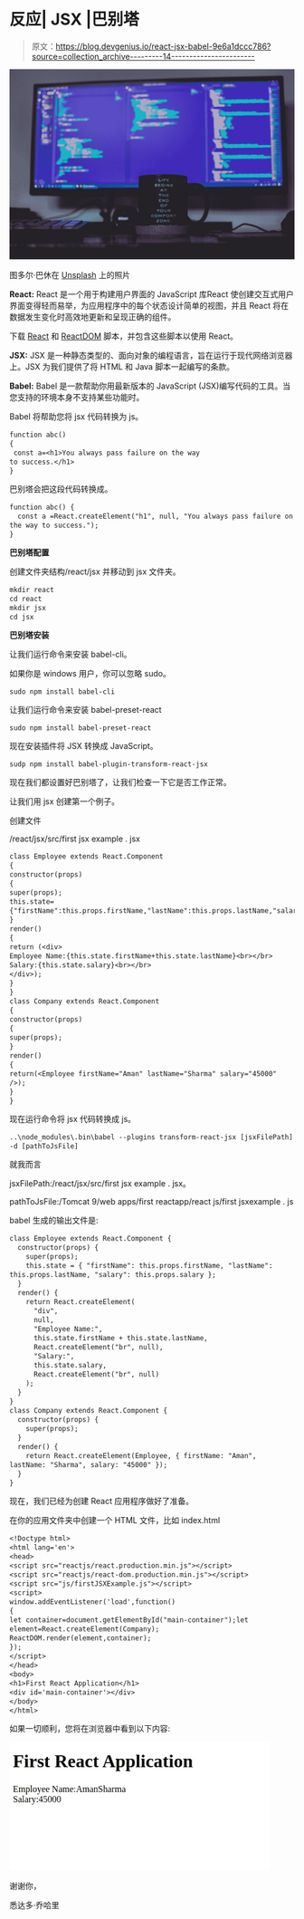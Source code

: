 # 反应| JSX |巴别塔

> 原文：<https://blog.devgenius.io/react-jsx-babel-9e6a1dccc786?source=collection_archive---------14----------------------->

![](img/a486241e43b0e7157f758502120c3a48.png)

图多尔·巴休在 [Unsplash](https://unsplash.com?utm_source=medium&utm_medium=referral) 上的照片

**React:** React 是一个用于构建用户界面的 JavaScript 库React 使创建交互式用户界面变得轻而易举，为应用程序中的每个状态设计简单的视图，并且 React 将在数据发生变化时高效地更新和呈现正确的组件。

下载 [React](https://unpkg.com/react@16.13.1/umd/react.production.min.js) 和 [ReactDOM](https://unpkg.com/react-dom@16.13.1/umd/react-dom.production.min.js) 脚本，并包含这些脚本以使用 React。

**JSX:** JSX 是一种静态类型的、面向对象的编程语言，旨在运行于现代网络浏览器上。JSX 为我们提供了将 HTML 和 Java 脚本一起编写的条款。

**Babel:** Babel 是一款帮助你用最新版本的 JavaScript (JSX)编写代码的工具。当您支持的环境本身不支持某些功能时。

Babel 将帮助您将 jsx 代码转换为 js。

```
function abc()
{
 const a=<h1>You always pass failure on the way
to success.</h1> 
}
```

巴别塔会把这段代码转换成。

```
function abc() {
  const a =React.createElement("h1", null, "You always pass failure on the way to success.");
}
```

**巴别塔配置**

创建文件夹结构/react/jsx 并移动到 jsx 文件夹。

```
mkdir react
cd react
mkdir jsx
cd jsx
```

**巴别塔安装**

让我们运行命令来安装 babel-cli。

如果你是 windows 用户，你可以忽略 sudo。

```
sudo npm install babel-cli
```

让我们运行命令来安装 babel-preset-react

```
sudo npm install babel-preset-react
```

现在安装插件将 JSX 转换成 JavaScript。

```
sudp npm install babel-plugin-transform-react-jsx
```

现在我们都设置好巴别塔了，让我们检查一下它是否工作正常。

让我们用 jsx 创建第一个例子。

创建文件

/react/jsx/src/first jsx example . jsx

```
class Employee extends React.Component
{
constructor(props)
{
super(props);
this.state={"firstName":this.props.firstName,"lastName":this.props.lastName,"salary":this.props.salary};
}
render()
{
return (<div> 
Employee Name:{this.state.firstName+this.state.lastName}<br></br>
Salary:{this.state.salary}<br></br>
</div>);
}
}
class Company extends React.Component
{
constructor(props)
{
super(props);
}
render()
{
return(<Employee firstName="Aman" lastName="Sharma" salary="45000" />);
}
}
```

现在运行命令将 jsx 代码转换成 js。

```
..\node_modules\.bin\babel --plugins transform-react-jsx [jsxFilePath] -d [pathToJsFile]
```

就我而言

jsxFilePath:/react/jsx/src/first jsx example . jsx。

pathToJsFile:/Tomcat 9/web apps/first reactapp/react js/first jsxexample . js

babel 生成的输出文件是:

```
class Employee extends React.Component {
  constructor(props) {
    super(props);
    this.state = { "firstName": this.props.firstName, "lastName": this.props.lastName, "salary": this.props.salary };
  }
  render() {
    return React.createElement(
      "div",
      null,
      "Employee Name:",
      this.state.firstName + this.state.lastName,
      React.createElement("br", null),
      "Salary:",
      this.state.salary,
      React.createElement("br", null)
    );
  }
}
class Company extends React.Component {
  constructor(props) {
    super(props);
  }
  render() {
    return React.createElement(Employee, { firstName: "Aman", lastName: "Sharma", salary: "45000" });
  }
}
```

现在，我们已经为创建 React 应用程序做好了准备。

在你的应用文件夹中创建一个 HTML 文件，比如 index.html

```
<!Doctype html>
<html lang='en'>
<head>
<script src="reactjs/react.production.min.js"></script>
<script src="reactjs/react-dom.production.min.js"></script>
<script src="js/firstJSXExample.js"></script>
<script>
window.addEventListener('load',function()
{
let container=document.getElementById("main-container");let element=React.createElement(Company);
ReactDOM.render(element,container);
});
</script>
</head>
<body>
<h1>First React Application</h1> 
<div id='main-container'></div>
</body>
</html>
```

如果一切顺利，您将在浏览器中看到以下内容:

![](img/db2044e16ed31de8047979ae937148d1.png)

谢谢你，

悉达多·乔哈里